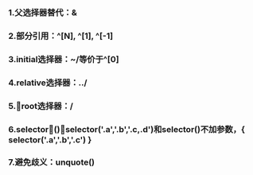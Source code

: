### 1.父选择器替代：&

### 2.部分引用：^[N], ^[1], ^[-1]

### 3.initial选择器：~/等价于^[0]

### 4.relative选择器：../

### 5.root选择器：/

### 6.selector()：selector('.a','.b','.c,.d')和selector()不加参数，{ selector('.a','.b','.c') }

### 7.避免歧义：unquote()